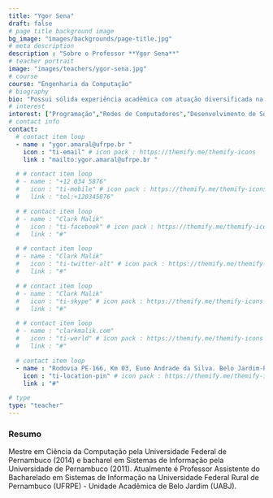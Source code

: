```yaml
---
title: "Ygor Sena"
draft: false
# page title background image
bg_image: "images/backgrounds/page-title.jpg"
# meta description
description : "Sobre o Professor **Ygor Sena**"
# teacher portrait
image: "images/teachers/ygor-sena.jpg"
# course
course: "Engenharia da Computação"
# biography
bio: "Possui sólida experiência acadêmica com atuação diversificada na UFRPE. Especializado em Redes de Computadores, possui várias publicações e pesquisas na área."
# interest
interest: ["Programação","Redes de Computadores","Desenvolvimento de Software"]
# contact info
contact:
  # contact item loop
  - name : "ygor.amaral@ufrpe.br "
    icon : "ti-email" # icon pack : https://themify.me/themify-icons
    link : "mailto:ygor.amaral@ufrpe.br "

  # # contact item loop
  # - name : "+12 034 5876"
  #   icon : "ti-mobile" # icon pack : https://themify.me/themify-icons
  #   link : "tel:+120345876"

  # # contact item loop
  # - name : "Clark Malik"
  #   icon : "ti-facebook" # icon pack : https://themify.me/themify-icons
  #   link : "#"

  # # contact item loop
  # - name : "Clark Malik"
  #   icon : "ti-twitter-alt" # icon pack : https://themify.me/themify-icons
  #   link : "#"

  # # contact item loop
  # - name : "Clark Malik"
  #   icon : "ti-skype" # icon pack : https://themify.me/themify-icons
  #   link : "#"

  # # contact item loop
  # - name : "clarkmalik.com"
  #   icon : "ti-world" # icon pack : https://themify.me/themify-icons
  #   link : "#"

  # contact item loop
  - name : "Rodovia PE-166, Km 03, Euno Andrade da Silva. Belo Jardim-PE. CEP: 55156-580"
    icon : "ti-location-pin" # icon pack : https://themify.me/themify-icons
    link : "#"

# type
type: "teacher"
---
```


### Resumo

Mestre em Ciência da Computação pela Universidade Federal de Pernambuco (2014) e bacharel em Sistemas de Informação pela Universidade de Pernambuco (2011). Atualmente é Professor Assistente do Bacharelado em Sistemas de Informação na Universidade Federal Rural de Pernambuco (UFRPE) - Unidade Acadêmica de Belo Jardim (UABJ).